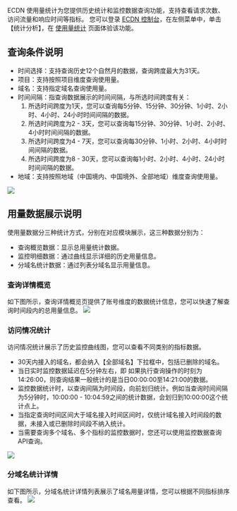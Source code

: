 ECDN 使用量统计为您提供历史统计和监控数据查询功能，支持查看请求次数、访问流量和响应时间等指标。
您可以登录 [ECDN 控制台](https://console.cloud.tencent.com/dsa)，在左侧菜单中，单击【统计分析】，在 [使用量统计](https://console.cloud.tencent.com/dsa/statistics/amount) 页面体验该功能。

## 查询条件说明
+ 时间选择：支持查询历史12个自然月的数据，查询跨度最大为31天。
+ 项目：支持按照项目维度查询使用量。
+ 域名：支持指定域名查询使用量。
+ 时间间隔：指查询数据展示的时间间隔，与所选时间跨度有关：
	1. 所选时间跨度为1天，您可以查询每5分钟、15分钟、30分钟、1小时、2小时、4小时、24小时时间间隔的数据。
	2. 所选时间跨度为2 - 3天，您可以查询每15分钟、30分钟、1小时、2小时、4小时时间间隔的数据。
	3. 所选时间跨度为4 - 7天，您可以查询每30分钟、1小时、2小时、4小时时间间隔的数据。
	4. 所选时间跨度为8 - 30天，您可以查询每1小时、2小时、4小时、24小时时间间隔的数据。
+ 地域：支持按照地域（中国境内、中国境外、全部地域）维度查询使用量。

![](https://main.qcloudimg.com/raw/3398341767d97905383a3ac3edb96a17.png)

## 用量数据展示说明
使用量数据分三种统计方式，分别在对应模块展示，这三种数据分别为：  
- 查询概览数据：显示总用量统计数据。
- 监控明细数据：通过曲线显示详细的历史用量信息。
- 分域名统计数据：通过列表分域名显示用量信息。

### 查询详情概览
如下图所示，查询详情概览页提供了账号维度的数据统计信息，您可以快速了解查询时间段内的总用量信息。
![](https://main.qcloudimg.com/raw/3a05573f6f28a299e04626f52e1bb365.png)
### 访问情况统计
访问情况统计展示了历史监控曲线图，您可以查看不同类别的指标数据。
+ 30天内接入的域名，都会纳入【全部域名】下拉框中，包括已删除的域名。
+ 当日实时监控数据延迟在5分钟左右，即 如果执行查询操作的时刻为14:26:00，则查询结果一般统计的是当日00:00:00至14:21:00的数据。
+ 监控数据统计时，以查询间隔为时间段，向前划归统计。例如当查询时间间隔为5分钟时，10:00:00 - 10:04:59之间的统计数据，会划归到10:00:00这个统计点上。
+ 当指定查询时间区间大于域名接入时间区间时，仅统计域名接入时间段的数据，未接入或已删除时间段不纳入统计。
+ 当需要查询多个域名、多个指标的监控数据时，您还可以使用监控数据查询 API查询。

![](https://main.qcloudimg.com/raw/6831a48251c2aa8adf03aa23b4b18f95.png)

### 分域名统计详情
如下图所示，分域名统计详情列表展示了域名用量详情，您可以根据不同指标排序查看。
![](https://main.qcloudimg.com/raw/4b3ab927cd139581edb7c594e88078a0.png)
